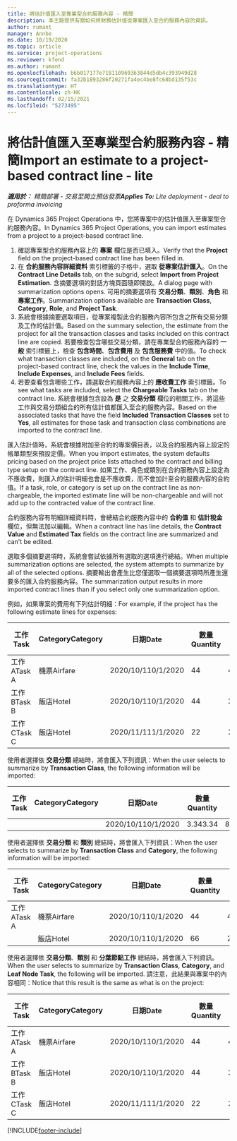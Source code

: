```yaml
---
title: 將估計值匯入至專業型合約服務內容 - 精簡
description: 本主題提供有關如何將財務估計值從專案匯入至合約服務內容的資訊。
author: rumant
manager: Annbe
ms.date: 10/19/2020
ms.topic: article
ms.service: project-operations
ms.reviewer: kfend
ms.author: rumant
ms.openlocfilehash: b6b017177e718110969363844d5db4c393949d28
ms.sourcegitcommit: fa32b1893286f20271fa4ec4be8fc68bd135f53c
ms.translationtype: HT
ms.contentlocale: zh-HK
ms.lasthandoff: 02/15/2021
ms.locfileid: "5273495"
---
```

# <a name="import-an-estimate-to-a-project-based-contract-line---lite"></a><span data-ttu-id="b1948-103">將估計值匯入至專業型合約服務內容 - 精簡</span><span class="sxs-lookup"><span data-stu-id="b1948-103">Import an estimate to a project-based contract line - lite</span></span>

<span data-ttu-id="b1948-104">_**適用於：** 精簡部署 - 交易至開立預估發票_</span><span class="sxs-lookup"><span data-stu-id="b1948-104">_**Applies To:** Lite deployment - deal to proforma invoicing_</span></span>

<span data-ttu-id="b1948-105">在 Dynamics 365 Project Operations 中，您將專案中的估計值匯入至專案型合約服務內容。</span><span class="sxs-lookup"><span data-stu-id="b1948-105">In Dynamics 365 Project Operations, you can import estimates from a project to a project-based contract line.</span></span>

1. <span data-ttu-id="b1948-106">確認專案型合約服務內容上的 **專案** 欄位是否已填入。</span><span class="sxs-lookup"><span data-stu-id="b1948-106">Verify that the **Project** field on the project-based contract line has been filled in.</span></span>
2. <span data-ttu-id="b1948-107">在 **合約服務內容詳細資料** 索引標籤的子格中，選取 **從專案估計匯入**。</span><span class="sxs-lookup"><span data-stu-id="b1948-107">On the **Contract Line Details** tab, on the subgrid, select **Import from Project Estimation**.</span></span> <span data-ttu-id="b1948-108">含摘要選項的對話方塊頁面隨即開啟。</span><span class="sxs-lookup"><span data-stu-id="b1948-108">A dialog page with summarization options opens.</span></span> <span data-ttu-id="b1948-109">可用的摘要選項有 **交易分類**、**類別**、**角色** 和 **專案工作**。</span><span class="sxs-lookup"><span data-stu-id="b1948-109">Summarization options available are **Transaction Class**, **Category**, **Role**, and **Project Task**.</span></span>
3. <span data-ttu-id="b1948-110">系統會根據摘要選取項目，從專案複製此合約服務內容所包含之所有交易分類及工作的估計值。</span><span class="sxs-lookup"><span data-stu-id="b1948-110">Based on the summary selection, the estimate from the project for all the transaction classes and tasks included on this contract line are copied.</span></span> <span data-ttu-id="b1948-111">若要檢查包含哪些交易分類，請在專業型合約服務內容的 **一般** 索引標籤上，檢查 **包含時間**、**包含費用** 及 **包含服務費** 中的值。</span><span class="sxs-lookup"><span data-stu-id="b1948-111">To check what transaction classes are included, on the **General** tab on the project-based contract line, check the values in the **Include Time**, **Include Expenses**, and **Include Fees** fields.</span></span> 
4. <span data-ttu-id="b1948-112">若要查看包含哪些工作，請選取合約服務內容上的 **應收費工作** 索引標籤。</span><span class="sxs-lookup"><span data-stu-id="b1948-112">To see what tasks are included, select the **Chargeable Tasks** tab on the contract line.</span></span> <span data-ttu-id="b1948-113">系統會根據包含設為 **是** 之 **交易分類** 欄位的相關工作，將這些工作與交易分類組合的所有估計值都匯入至合約服務內容。</span><span class="sxs-lookup"><span data-stu-id="b1948-113">Based on the associated tasks that have the field **Included Transaction Classes** set to **Yes**, all estimates for those task and transaction class combinations are imported to the contract line.</span></span>

<span data-ttu-id="b1948-114">匯入估計值時，系統會根據附加至合約的專案價目表，以及合約服務內容上設定的帳單類型來預設定價。</span><span class="sxs-lookup"><span data-stu-id="b1948-114">When you import estimates, the system defaults pricing based on the project price lists attached to the contract and billing type setup on the contract line.</span></span> <span data-ttu-id="b1948-115">如果工作、角色或類別在合約服務內容上設定為不應收費，則匯入的估計明細也會是不應收費，而不會加計至合約服務內容的合約值。</span><span class="sxs-lookup"><span data-stu-id="b1948-115">If a task, role, or category is set up on the contract line as non-chargeable, the imported estimate line will be non-chargeable and will not add up to the contracted value of the contract line.</span></span>

<span data-ttu-id="b1948-116">合約服務內容有明細詳細資料時，會總結合約服務內容中的 **合約值** 和 **估計稅金** 欄位，但無法加以編輯。</span><span class="sxs-lookup"><span data-stu-id="b1948-116">When a contract line has line details, the **Contract Value** and **Estimated Tax** fields on the contract line are summarized and can't be edited.</span></span>

<span data-ttu-id="b1948-117">選取多個摘要選項時，系統會嘗試依據所有選取的選項進行總結。</span><span class="sxs-lookup"><span data-stu-id="b1948-117">When multiple summarization options are selected, the system attempts to summarize by all of the selected options.</span></span> <span data-ttu-id="b1948-118">摘要輸出會產生比您僅選取一個摘要選項時所產生還要多的匯入合約服務內容。</span><span class="sxs-lookup"><span data-stu-id="b1948-118">The summarization output results in more imported contract lines than if you select only one summarization option.</span></span>

<span data-ttu-id="b1948-119">例如，如果專案的費用有下列估計明細：</span><span class="sxs-lookup"><span data-stu-id="b1948-119">For example, if the project has the following estimate lines for expenses:</span></span>

| <span data-ttu-id="b1948-120">工作​​</span><span class="sxs-lookup"><span data-stu-id="b1948-120">Task</span></span> | <span data-ttu-id="b1948-121">Category</span><span class="sxs-lookup"><span data-stu-id="b1948-121">Category</span></span> | <span data-ttu-id="b1948-122">日期</span><span class="sxs-lookup"><span data-stu-id="b1948-122">Date</span></span> | <span data-ttu-id="b1948-123">數量</span><span class="sxs-lookup"><span data-stu-id="b1948-123">Quantity</span></span> | <span data-ttu-id="b1948-124">單價</span><span class="sxs-lookup"><span data-stu-id="b1948-124">Unit price</span></span> | <span data-ttu-id="b1948-125">總數</span><span class="sxs-lookup"><span data-stu-id="b1948-125">Amount</span></span> |
| --- | --- | --- | --- | --- | --- |
| <span data-ttu-id="b1948-126">工作 A</span><span class="sxs-lookup"><span data-stu-id="b1948-126">Task A</span></span> | <span data-ttu-id="b1948-127">機票</span><span class="sxs-lookup"><span data-stu-id="b1948-127">Airfare</span></span> | <span data-ttu-id="b1948-128">2020/10/1</span><span class="sxs-lookup"><span data-stu-id="b1948-128">10/1/2020</span></span> | <span data-ttu-id="b1948-129">4</span><span class="sxs-lookup"><span data-stu-id="b1948-129">4</span></span> | <span data-ttu-id="b1948-130">400</span><span class="sxs-lookup"><span data-stu-id="b1948-130">400</span></span> | <span data-ttu-id="b1948-131">1600</span><span class="sxs-lookup"><span data-stu-id="b1948-131">1600</span></span> |
| <span data-ttu-id="b1948-132">工作 B</span><span class="sxs-lookup"><span data-stu-id="b1948-132">Task B</span></span> | <span data-ttu-id="b1948-133">飯店</span><span class="sxs-lookup"><span data-stu-id="b1948-133">Hotel</span></span> | <span data-ttu-id="b1948-134">2020/10/1</span><span class="sxs-lookup"><span data-stu-id="b1948-134">10/1/2020</span></span> | <span data-ttu-id="b1948-135">4</span><span class="sxs-lookup"><span data-stu-id="b1948-135">4</span></span> | <span data-ttu-id="b1948-136">200</span><span class="sxs-lookup"><span data-stu-id="b1948-136">200</span></span> | <span data-ttu-id="b1948-137">800</span><span class="sxs-lookup"><span data-stu-id="b1948-137">800</span></span> |
| <span data-ttu-id="b1948-138">工作 C</span><span class="sxs-lookup"><span data-stu-id="b1948-138">Task C</span></span> | <span data-ttu-id="b1948-139">飯店</span><span class="sxs-lookup"><span data-stu-id="b1948-139">Hotel</span></span> | <span data-ttu-id="b1948-140">2020/11/1</span><span class="sxs-lookup"><span data-stu-id="b1948-140">11/1/2020</span></span> | <span data-ttu-id="b1948-141">2</span><span class="sxs-lookup"><span data-stu-id="b1948-141">2</span></span> | <span data-ttu-id="b1948-142">200</span><span class="sxs-lookup"><span data-stu-id="b1948-142">200</span></span> | <span data-ttu-id="b1948-143">400</span><span class="sxs-lookup"><span data-stu-id="b1948-143">400</span></span> |

<span data-ttu-id="b1948-144">使用者選擇依 **交易分類** 總結時，將會匯入下列資訊：</span><span class="sxs-lookup"><span data-stu-id="b1948-144">When the user selects to summarize by **Transaction Class**, the following information will be imported:</span></span>

| <span data-ttu-id="b1948-145">工作​​</span><span class="sxs-lookup"><span data-stu-id="b1948-145">Task</span></span> | <span data-ttu-id="b1948-146">Category</span><span class="sxs-lookup"><span data-stu-id="b1948-146">Category</span></span> | <span data-ttu-id="b1948-147">日期</span><span class="sxs-lookup"><span data-stu-id="b1948-147">Date</span></span> | <span data-ttu-id="b1948-148">數量</span><span class="sxs-lookup"><span data-stu-id="b1948-148">Quantity</span></span> | <span data-ttu-id="b1948-149">單價</span><span class="sxs-lookup"><span data-stu-id="b1948-149">Unit price</span></span> | <span data-ttu-id="b1948-150">總數</span><span class="sxs-lookup"><span data-stu-id="b1948-150">Amount</span></span> |
| --- | --- | --- | --- | --- | --- |
| &nbsp; | &nbsp; | <span data-ttu-id="b1948-151">2020/10/1</span><span class="sxs-lookup"><span data-stu-id="b1948-151">10/1/2020</span></span> | <span data-ttu-id="b1948-152">3.34</span><span class="sxs-lookup"><span data-stu-id="b1948-152">3.34</span></span> | <span data-ttu-id="b1948-153">840</span><span class="sxs-lookup"><span data-stu-id="b1948-153">840</span></span> | <span data-ttu-id="b1948-154">2800</span><span class="sxs-lookup"><span data-stu-id="b1948-154">2800</span></span> |

<span data-ttu-id="b1948-155">使用者選擇依 **交易分類** 和 **類別** 總結時，將會匯入下列資訊：</span><span class="sxs-lookup"><span data-stu-id="b1948-155">When the user selects to summarize by **Transaction Class** and **Category**, the following information will be imported:</span></span>

| <span data-ttu-id="b1948-156">工作​​</span><span class="sxs-lookup"><span data-stu-id="b1948-156">Task</span></span> | <span data-ttu-id="b1948-157">Category</span><span class="sxs-lookup"><span data-stu-id="b1948-157">Category</span></span> | <span data-ttu-id="b1948-158">日期</span><span class="sxs-lookup"><span data-stu-id="b1948-158">Date</span></span> | <span data-ttu-id="b1948-159">數量</span><span class="sxs-lookup"><span data-stu-id="b1948-159">Quantity</span></span> | <span data-ttu-id="b1948-160">單價</span><span class="sxs-lookup"><span data-stu-id="b1948-160">Unit price</span></span> | <span data-ttu-id="b1948-161">總數</span><span class="sxs-lookup"><span data-stu-id="b1948-161">Amount</span></span> |
| --- | --- | --- | --- | --- | --- |
| <span data-ttu-id="b1948-162">工作 A</span><span class="sxs-lookup"><span data-stu-id="b1948-162">Task A</span></span> | <span data-ttu-id="b1948-163">機票</span><span class="sxs-lookup"><span data-stu-id="b1948-163">Airfare</span></span> | <span data-ttu-id="b1948-164">2020/10/1</span><span class="sxs-lookup"><span data-stu-id="b1948-164">10/1/2020</span></span> | <span data-ttu-id="b1948-165">4</span><span class="sxs-lookup"><span data-stu-id="b1948-165">4</span></span> | <span data-ttu-id="b1948-166">400</span><span class="sxs-lookup"><span data-stu-id="b1948-166">400</span></span> | <span data-ttu-id="b1948-167">1600</span><span class="sxs-lookup"><span data-stu-id="b1948-167">1600</span></span> |
| &nbsp;| <span data-ttu-id="b1948-168">飯店</span><span class="sxs-lookup"><span data-stu-id="b1948-168">Hotel</span></span> | <span data-ttu-id="b1948-169">2020/10/1</span><span class="sxs-lookup"><span data-stu-id="b1948-169">10/1/2020</span></span> | <span data-ttu-id="b1948-170">6</span><span class="sxs-lookup"><span data-stu-id="b1948-170">6</span></span> | <span data-ttu-id="b1948-171">200</span><span class="sxs-lookup"><span data-stu-id="b1948-171">200</span></span> | <span data-ttu-id="b1948-172">1200</span><span class="sxs-lookup"><span data-stu-id="b1948-172">1200</span></span> |

<span data-ttu-id="b1948-173">使用者選擇依 **交易分類**、**類別** 和 **分葉節點工作** 總結時，將會匯入下列資訊。</span><span class="sxs-lookup"><span data-stu-id="b1948-173">When the user selects to summarize by **Transaction Class**, **Category**, and **Leaf Node Task**, the following will be imported.</span></span> <span data-ttu-id="b1948-174">請注意，此結果與專案中的內容相同：</span><span class="sxs-lookup"><span data-stu-id="b1948-174">Notice that this result is the same as what is on the project:</span></span>

| <span data-ttu-id="b1948-175">工作​​</span><span class="sxs-lookup"><span data-stu-id="b1948-175">Task</span></span> | <span data-ttu-id="b1948-176">Category</span><span class="sxs-lookup"><span data-stu-id="b1948-176">Category</span></span> | <span data-ttu-id="b1948-177">日期</span><span class="sxs-lookup"><span data-stu-id="b1948-177">Date</span></span> | <span data-ttu-id="b1948-178">數量</span><span class="sxs-lookup"><span data-stu-id="b1948-178">Quantity</span></span> | <span data-ttu-id="b1948-179">單價</span><span class="sxs-lookup"><span data-stu-id="b1948-179">Unit price</span></span> | <span data-ttu-id="b1948-180">總數</span><span class="sxs-lookup"><span data-stu-id="b1948-180">Amount</span></span> |
| --- | --- | --- | --- | --- | --- |
| <span data-ttu-id="b1948-181">工作 A</span><span class="sxs-lookup"><span data-stu-id="b1948-181">Task A</span></span> | <span data-ttu-id="b1948-182">機票</span><span class="sxs-lookup"><span data-stu-id="b1948-182">Airfare</span></span> | <span data-ttu-id="b1948-183">2020/10/1</span><span class="sxs-lookup"><span data-stu-id="b1948-183">10/1/2020</span></span> | <span data-ttu-id="b1948-184">4</span><span class="sxs-lookup"><span data-stu-id="b1948-184">4</span></span> | <span data-ttu-id="b1948-185">400</span><span class="sxs-lookup"><span data-stu-id="b1948-185">400</span></span> | <span data-ttu-id="b1948-186">1600</span><span class="sxs-lookup"><span data-stu-id="b1948-186">1600</span></span> |
| <span data-ttu-id="b1948-187">工作 B</span><span class="sxs-lookup"><span data-stu-id="b1948-187">Task B</span></span> | <span data-ttu-id="b1948-188">飯店</span><span class="sxs-lookup"><span data-stu-id="b1948-188">Hotel</span></span> | <span data-ttu-id="b1948-189">2020/10/1</span><span class="sxs-lookup"><span data-stu-id="b1948-189">10/1/2020</span></span> | <span data-ttu-id="b1948-190">4</span><span class="sxs-lookup"><span data-stu-id="b1948-190">4</span></span> | <span data-ttu-id="b1948-191">200</span><span class="sxs-lookup"><span data-stu-id="b1948-191">200</span></span> | <span data-ttu-id="b1948-192">800</span><span class="sxs-lookup"><span data-stu-id="b1948-192">800</span></span> |
| <span data-ttu-id="b1948-193">工作 C</span><span class="sxs-lookup"><span data-stu-id="b1948-193">Task C</span></span> | <span data-ttu-id="b1948-194">飯店</span><span class="sxs-lookup"><span data-stu-id="b1948-194">Hotel</span></span> | <span data-ttu-id="b1948-195">2020/11/1</span><span class="sxs-lookup"><span data-stu-id="b1948-195">11/1/2020</span></span> | <span data-ttu-id="b1948-196">2</span><span class="sxs-lookup"><span data-stu-id="b1948-196">2</span></span> | <span data-ttu-id="b1948-197">200</span><span class="sxs-lookup"><span data-stu-id="b1948-197">200</span></span> | <span data-ttu-id="b1948-198">400</span><span class="sxs-lookup"><span data-stu-id="b1948-198">400</span></span> |


[!INCLUDE[footer-include](../../includes/footer-banner.md)]